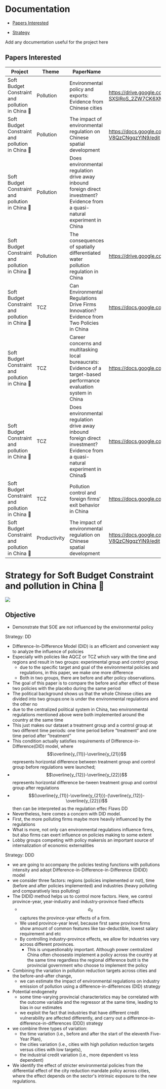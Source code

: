 # Documentation

- [Papers Interested](https://github.com/thomaspernet/SBC_pollution_China/blob/master/Documentation/README.md#strategy-for-soft-budget-constraint-and-pollution-in-china-)

- [Strategy](https://github.com/thomaspernet/SBC_pollution_China/blob/master/Documentation/README.md#strategy-for-soft-budget-constraint-and-pollution-in-china-)

Add any documentation useful for the project here

## Papers Interested

| Project                                         | Theme        | PaperName                                                                                                                      | GoogleDoc                                                              | LinkWeava                                                                                                                      | Profile                                        |
|-------------------------------------------------|--------------|--------------------------------------------------------------------------------------------------------------------------------|------------------------------------------------------------------------|--------------------------------------------------------------------------------------------------------------------------------|------------------------------------------------|
| Soft Budget Constraint and pollution in China 👀 | Pollution    | Environmental policy and exports: Evidence from Chinese cities                                                                 | https://drive.google.com/file/d/1-SXSlRoS_2ZW7CK6XMhcXpJDPxAEF1xG/view | Environmental policy and exports: Evidence from Chinese cities                                                                 | https://dynalist.io/d/XKfJQeiB0Ca0jwkuezQ0tPv7 |
| Soft Budget Constraint and pollution in China 👀 | Pollution    | The impact of environmental regulation on Chinese spatial development                                                          | https://docs.google.com/file/d/1JguCKTBU_WDh8HzYbY-V8QzCNgqzYlN9/edit  | The impact of environmental regulation on Chinese spatial development                                                          |                                                |
| Soft Budget Constraint and pollution in China 👀 | Pollution    | Does environmental regulation drive away inbound foreign direct investment? Evidence from a quasi-natural experiment in China  |                                                                        | Does environmental regulation drive away inbound foreign direct investment? Evidence from a quasi-natural experiment in China  | https://dynalist.io/d/NoN72svhJGwmeD_FB8--rvgv |
| Soft Budget Constraint and pollution in China 👀 | Pollution    | The consequences of spatially differentiated water pollution regulation in China                                               | https://drive.google.com/file/d/15HDYRf07DPy27nHRjjlEYPkNAsBjSl5m/view | The consequences of spatially differentiated water pollution regulation in China                                               | https://dynalist.io/d/V31BAFi9NSfx1rqIccNVgRIa |
| Soft Budget Constraint and pollution in China 👀 | TCZ          | Can Environmental Regulations Drive Firms Innovation? Evidence from Two Policies in China                                      | https://docs.google.com/file/d/1_BgizwKFNaWa96yUt03KY1Ju08volXGy/edit  | Can Environmental Regulations Drive Firms Innovation? Evidence from Two Policies in China                                      |                                                |
| Soft Budget Constraint and pollution in China 👀 | TCZ          | Career concerns and multitasking local bureaucrats: Evidence of a target-based performance evaluation system in China          | https://docs.google.com/file/d/1fO46H7ZAmrUokwokCIPDvnsr4kJWGjGM/edit  | Career concerns and multitasking local bureaucrats: Evidence of a target-based performance evaluation system in China          |                                                |
| Soft Budget Constraint and pollution in China 👀 | TCZ          | Does environmental regulation drive away inbound foreign direct investment? Evidence from a quasi-natural experiment in China$ | https://docs.google.com/file/d/1pnyVlTOF5XZvQ2WQ7-X4IJD1XOoZfYlH/edit  | Does environmental regulation drive away inbound foreign direct investment? Evidence from a quasi-natural experiment in China$ | https://dynalist.io/d/NoN72svhJGwmeD_FB8--rvgv |
| Soft Budget Constraint and pollution in China 👀 | TCZ          | Pollution control and foreign firms’ exit behavior in China                                                                    | https://docs.google.com/file/d/1rKKu16tu9UewsK4HSVzk7lsL7k8rOfXp/edit  | Pollution control and foreign firms’ exit behavior in China                                                                    |                                                |
| Soft Budget Constraint and pollution in China 👀 | Productivity | The impact of environmental regulation on Chinese spatial development                                                          | https://docs.google.com/file/d/1JguCKTBU_WDh8HzYbY-V8QzCNgqzYlN9/edit  | The impact of environmental regulation on Chinese spatial development                                                          |                                                |

# Strategy for Soft Budget Constraint and pollution in China 👀


![](https://drive.google.com/uc?export=view&id=1Qvz56UwL8aHGaP5J1dbIdPX6qfG7wz39)

## Objective
* Demonstrate that SOE are not influenced by the environmental policy 

Strategy: DD

* Difference-In-Difference Model (DID) is an efficient and convenient way to analyze the influence of policies
* Especially with policies like AQCZ or TCZ which vary with the time and regions and result in two groups: experimental group and control group
  * due to the specific target and goal of the environmental policies and regulations, in this paper, we make one more difference
  * Both in two groups, there are before and after policy observations.
* The goal of this paper is to compare the before and after effect of these two policies with the placebo during the same period
* The political background shows us that the whole Chinese cities are divided into two groups:one is under the environmental regulations and the other no
* due to the centralized political system in China, two environmental regulations mentioned above were both implemented around the country at the same time
* This just makes our dataset a treatment group and a control group at two different time periods: one time period before ”treatment” and one time period after ”treatment”
* This condition actually satisfies requirements of Difference-in-Difference(DID) model, where $$\overline{y_{11}}-\overline{y_{21}}$$ represents horizontal difference between treatment group and control group before regulations were launched;
* $$\overline{y_{12}}-\overline{y_{22}}$$ represents horizontal difference be-tween treatment group and control group after regulations
* $$(\overline{y_{11}}-\overline{y_{21}})-(\overline{y_{12}}-\overline{y_{22}})$$ then can be interpreted as the regulation effec
Flaws DD
* Nevertheless, here comes a concern with DID model.
* First, the more polluting firms maybe more heavily influenced by the regulations
* What is more, not only can environmental regulations influence firms, but also firms can exert influence on policies making to some extent
* Lobby groups competing with policy makersis an important source of internalization of economic externalities

Strategy: DDD

* we are going to accompany the policies testing functions with pollutions intensity and adopt Difference-in-Difference-in-Difference (DIDID) model
* we consider three factors: regions (policies implemented or not), time (before and after policies implemented) and industries (heavy polluting and comparatively less polluting)
* The DIDID method helps us to control more factors. Here, we control province-year, year-industry and industry-province fixed effects
  * $$\sigma_{i t}$$ captures the province-year effects of a firm.
  * We used province-year level, because first same province firms show amount of common features like tax-deductible, lowest salary requirement and etc
  * By controlling industry-province effects, we allow for industries vary across different provinces.
    * This is unquestionably important. Although power centralized China often choosesto implement a policy across the country at the same time regardless the regional difference butit is the provincial government who choose to implement the policy
* Combining the variation in pollution reduction targets across cities and the before-and-after change,
  * we can estimate the impact of environmental regulations on industry emission of pollution using a difference-in-differences (DID) strategy
* Potential endogeneity
  * some time-varying provincial characteristics may be correlated with the outcome variable and the regressor at the same time, leading to bias in our estimates
  * we exploit the fact that industries that have different credit vulnerability are affected differently, and carry out a difference-in-difference-in-differences (DDD) strategy
* we combine three types of variation:
  * the time variation (i.e., before and after the start of the eleventh Five-Year Plan),
  * the cities variation (i.e., cities with high pollution reduction targets versus cities with low targets),
  * the industrial credit variation (i.e., more dependent vs less dependent)
* We identify the effect of stricter environmental policies from the differential effect of the city reduction mandate policy across cities, where the effect depends on the sector's intrinsic exposure to the new regulations.
